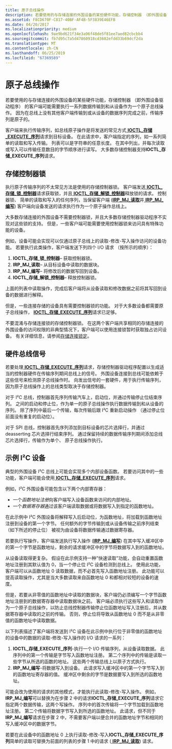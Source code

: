 ```yaml
---
title: 原子总线操作
description: 若要使用的与存储连接的外围设备的某些硬件功能，存储控制器 （即外围设备驱动程序） 的客户端可能需要执行一系列数据传输到和从设备作为一个原子总线操作。
ms.assetid: F8CD670F-C817-40BF-AF4B-5F3839E46EFB
ms.date: 04/20/2017
ms.localizationpriority: medium
ms.openlocfilehash: 9ae9bd621f34e3a96f48de5f81ee7aed82cbcbb4
ms.sourcegitcommit: fb7d95c7a5d47860918cd3602efdd33b69dcf2da
ms.translationtype: MT
ms.contentlocale: zh-CN
ms.lasthandoff: 06/25/2019
ms.locfileid: "67369589"
---
```

# <a name="atomic-bus-operations"></a>原子总线操作


若要使用的与存储连接的外围设备的某些硬件功能，存储控制器 （即外围设备驱动程序） 的客户端可能需要执行一系列数据传输到和从设备作为一个原子总线操作。 因为在总线上没有其他客户端传输到或从设备的数据序列完成之前，传输序列是原子的。

客户端来执行传输序列，如总线原子操作是将发送的常见方式[ **IOCTL\_存储\_EXECUTE\_序列**](https://msdn.microsoft.com/library/windows/hardware/hh450857)请求到目标设备。 在此请求中，客户端指定的序列，如一系列简单的读取和写入传输。 列表可以是字符串的任意长度。 在其中列出，并每次读取或写入可以传输任意数目的字节顺序进行读写。 大多数存储控制器支持**IOCTL\_存储\_EXECUTE\_序列**请求。

## <a name="spb-controller-locks"></a>存储控制器锁


执行原子传输序列的不太常见方法是使用的存储控制器锁。 客户端发送[ **IOCTL\_存储\_锁\_控制器**](https://msdn.microsoft.com/library/windows/hardware/hh450858)请求获取锁，并且[ **IOCTL\_存储\_解锁\_控制器**](https://msdn.microsoft.com/library/windows/hardware/hh450859)释放锁的请求。 控制器锁、 简单的读取和写入的任何序列，当保留客户端 ([**IRP\_MJ\_读取**](https://docs.microsoft.com/windows-hardware/drivers/kernel/irp-mj-read)并[ **IRP\_MJ\_编写**](https://docs.microsoft.com/windows-hardware/drivers/kernel/irp-mj-write)) 客户端向设备发送的请求执行作为一个原子操作总线上。

大多数存储连接的外围设备不需要控制器锁，并且大多数存储控制器驱动程序不实现对这些锁的支持。 但是，一些客户端可能需要使用控制器锁来访问具有特殊功能的设备。

例如，设备可能会实现可以仅通过原子总线上的读取-修改-写入操作访问的设备功能。 若要执行此类操作，客户端发送下列四个 I/O 请求 （按所示的顺序）：

1.  **IOCTL\_存储\_锁\_控制器**– 获取控制器锁。
2.  **IRP\_MJ\_读取**– 从目标设备中读取的数据块。
3.  **IRP\_MJ\_编写**– 将修改后的数据写回到设备。
4.  **IOCTL\_存储\_解锁\_控制器**– 释放控制器锁。

上面的列表中读取操作，完成后客户端将从设备读取和修改数据之前将其写回到设备的数据进行解释。

但是，一些连接存储的设备具有需要控制器锁的功能。 对于大多数设备都需要原子总线操作， [ **IOCTL\_存储\_EXECUTE\_序列**](https://msdn.microsoft.com/library/windows/hardware/hh450857)请求已足够。

不要混淆与存储连接锁的存储控制器锁。 在这两个客户端共享相同的存储连接的外围设备的访问权限的非典型情况下，客户端可以使用连接锁暂时获取独占访问设备。 有关详细信息，请参阅[存储连接锁定](https://docs.microsoft.com/windows-hardware/drivers/spb/spb-connection-locks)。

## <a name="hardware-bus-signals"></a>硬件总线信号


若要处理[ **IOCTL\_存储\_EXECUTE\_序列**](https://msdn.microsoft.com/library/windows/hardware/hh450857)请求，存储控制器驱动程序配置以生成适当的控制器硬件在传输序列期间总线上的信号。 外围设备连接到总线可能依赖于这些信号来检测原子总线操作时。 向发出信号的一套硬件，用于执行传输序列，因为原子总线操作上的总线类型取决于存储控制器。

对于 I²C 总线，控制器首先序列传输汽车上，启动位，并通过传输停止位结束序列。 之间的启动和停止位，作为单一的原子总线操作执行数据传输到和从设备的序列。 除了序列中最后一个传输，每次传输后跟 I²C 重新启动操作 （通过停止位前面没有重复的启动位）。

对于 SPI 总线，控制器首先序列添加到目标设备的芯片选择行，并通过 deasserting 芯片选择行结束序列。 通过保留持续的数据传输序列期间添加总线芯片选择行，传输作为单个、 原子总线操作执行。

## <a name="an-example-ic-device"></a>示例 I²C 设备


典型的外围设备 I²C 总线上可能会实现多个内部设备函数。 若要访问其中的一些功能，客户端可能会使用[ **IOCTL\_存储\_EXECUTE\_序列**](https://msdn.microsoft.com/library/windows/hardware/hh450857)请求。

例如，I²C 外围设备可能包含以下两个内部寄存器：

-   一个*函数地址注册*向客户端写入设备函数来访问的内部地址。
-   一个*数据寄存器*通过该客户端读取数据或将数据写入到指定的函数地址。

在此示例中 I²C 外围设备将解释写入后启动位，为函数地址，将加载到函数地址注册到设备的第一个字节。 任何额外的字节传输到或从设备传输之前序列结束 （如下所述的停止位） 被视为由设备将数据传输通过数据寄存器。

若要执行写操作，客户端发送执行写入操作 ([**IRP\_MJ\_编写**](https://docs.microsoft.com/windows-hardware/drivers/kernel/irp-mj-write)) 在其中写入缓冲区中的第一个字节是函数地址，剩余的请求缓冲区中的字节将数据写入到的函数地址。

从设备读取得更复杂。 假设在此示例支持一种"快速读取"功能，会自动重置函数地址注册到其默认值为 0，当一个停止位 I²C 设备检测到总线上。 使用此功能，客户端可以从函数地址 0 读取数据，而不必首先写入函数地址注册。 此功能可以提高读取操作，尤其是当大多数读取来自函数地址 0 和都相对较短的设备的速度。

但是，若要从非零值的函数地址中读取的数据块，客户端仍必须编写一个字节函数地址注册到的数据寄存器中读取数据块之前。 客户端必须执行这些写入和读取作为一个原子总线操作，以防止总线控制器传输停止位函数地址写入注册后，并从数据寄存器中读取的之前的传输。 否则，停止位将导致从函数地址 0 而不是从非零值的函数地址中读取数据。

以下列表描述了客户端将发送到 I²C 设备在此示例中执行位于非零值的函数地址的设备中的数据的读取-修改-写入操作的 I/O 请求的一系列：

1.  **IOCTL\_存储\_EXECUTE\_序列**-执行一个 I/O 传输序列，从设备读取数据。 此序列中的第一个传输是字节写入函数地址注册。 第二个序列中的传输是读取一些字节从所选的函数的地址。 这些两个传输总线上以原子方式执行。
2.  **IRP\_MJ\_编写**-将数据写入到设备。 此请求写入缓冲区中的第一个字节写入到的函数地址寄存器的值。 缓冲区中剩余的字节是数据要写入到所选的函数地址。

可能会改为使用的请求的其他模式，才能执行此读取-修改-写入操作。 例如， **IRP\_MJ\_编写**可以替换为在步骤 2 中的请求**IOCTL\_存储\_EXECUTE\_序列**请求它指定两个数据传输，这两个写操作。 序列中的首次传输将一个字节加载到函数地址注册。 第二个传输将数据字节写入到所选的函数地址。 此请求，但不同于**IRP\_MJ\_编写**请求在步骤 2 中，不需要客户端以便合并的函数地址字节和相同的写入缓冲区中的数据字节。

若要在此设备中的函数地址 0 上执行读取-修改-写入**IOCTL\_存储\_EXECUTE\_序列**简单的读取可替换为前面的列表的步骤 1 中的请求 ([ **IRP\_MJ\_读取**](https://docs.microsoft.com/windows-hardware/drivers/kernel/irp-mj-read)) 请求。

 

 




